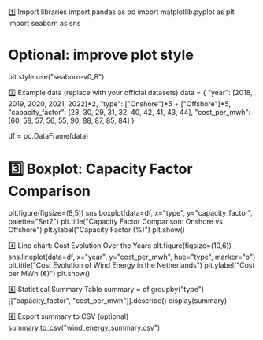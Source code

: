 1️⃣ Import libraries
import pandas as pd
import matplotlib.pyplot as plt
import seaborn as sns

# Optional: improve plot style
plt.style.use("seaborn-v0_8")

2️⃣ Example data (replace with your official datasets)
data = {
    "year": [2018, 2019, 2020, 2021, 2022]*2,
    "type": ["Onshore"]*5 + ["Offshore"]*5,
    "capacity_factor": [28, 30, 29, 31, 32, 40, 42, 41, 43, 44],
    "cost_per_mwh": [60, 58, 57, 56, 55, 90, 88, 87, 85, 84]
}

df = pd.DataFrame(data)

# 3️⃣ Boxplot: Capacity Factor Comparison
plt.figure(figsize=(8,5))
sns.boxplot(data=df, x="type", y="capacity_factor", palette="Set2")
plt.title("Capacity Factor Comparison: Onshore vs Offshore")
plt.ylabel("Capacity Factor (%)")
plt.show()

4️⃣ Line chart: Cost Evolution Over the Years
plt.figure(figsize=(10,6))
sns.lineplot(data=df, x="year", y="cost_per_mwh", hue="type", marker="o")
plt.title("Cost Evolution of Wind Energy in the Netherlands")
plt.ylabel("Cost per MWh (€)")
plt.show()

5️⃣ Statistical Summary Table
summary = df.groupby("type")[["capacity_factor", "cost_per_mwh"]].describe()
display(summary)

6️⃣ Export summary to CSV (optional)
summary.to_csv("wind_energy_summary.csv")

